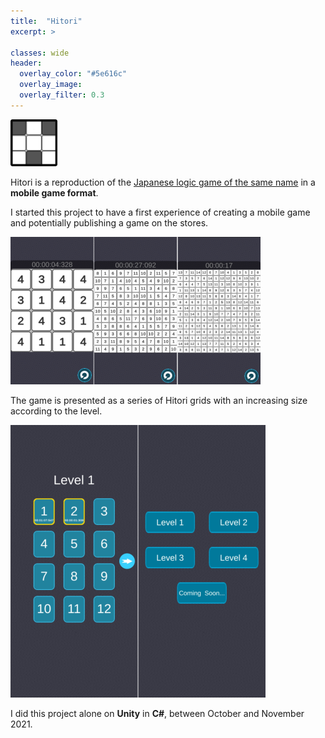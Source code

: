 ```yaml
---
title:  "Hitori"
excerpt: >
  
classes: wide
header:
  overlay_color: "#5e616c"
  overlay_image: 
  overlay_filter: 0.3
---
```


![](../assets/images/hitorilogo.png)

Hitori is a reproduction of the [Japanese logic game of the same name](https://fr.wikipedia.org/wiki/Hitori) in a **mobile game format**.

I started this project to have a first experience of creating a mobile game and potentially publishing a game on the stores.

![](../assets/images/hitori-grids.png)

The game is presented as a series of Hitori grids with an increasing size according to the level.

![](../assets/images/hitori-levels.png)

I did this project alone on **Unity** in **C#**, between October and November 2021.